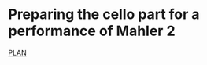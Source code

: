 # Preparing the cello part for a performance of Mahler 2

[PLAN](https://dougapd.atlassian.net/browse/PAUL-160)
